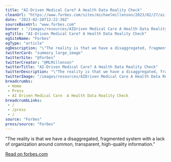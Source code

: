 ```yaml
--- 
title: "AI-Driven Medical Care? A Health Data Reality Check"
cleanUrl: "https://www.forbes.com/sites/michaelmillenson/2023/02/27/ai-driven-medical-care-a-health-data-reality-check/?sh=218577ac3732"
date: "2023-02-28T12:22:30Z"
sourceBaseUrl: "www.forbes.com"
banner : "/images/resources/AIDriven Medical Care A Health Data Reality Check.jpg"
ogTitle: "AI-Driven Medical Care? A Health Data Reality Check"
ogSiteName: "Forbes"
ogType: "article"
ogDescription: "\"The reality is that we have a disaggregated, fragmented system with a lack of organization around common, transparent, high-quality information.\""
twitterCard: "summary_large_image"
twitterSite: "@forbes"
twitterCreator: "@MLMillenson"
twitterTitle: "AI-Driven Medical Care? A Health Data Reality Check"
twitterDescription: "\"The reality is that we have a disaggregated, fragmented system with a lack of organization around common, transparent, high-quality information.\""
twitterImage: "/images/resources/AIDriven Medical Care A Health Data Reality Check.jpg"
breadcrumbs:
 - Home
 - Press
 - AI Driven Medical Care  A Health Data Reality Check
breadcrumbLinks:
 - / 
 - /press
 - / 
source: "Forbes"
press/source: "Forbes"
---
```

"The reality is that we have a disaggregated, fragmented system with a lack of organization around common, transparent, high-quality information."  
  
[Read on forbes.com](https://www.forbes.com/sites/michaelmillenson/2023/02/27/ai-driven-medical-care-a-health-data-reality-check/?sh=218577ac3732)
